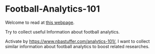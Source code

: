 # Football-Analytics-101
Welcome to read at [this webpage](https://football-analytics-101.readthedocs.io).

Try to collect useful Information about football analytics.

Activate by https://www.nbastuffer.com/analytics-101/, I want to collect similar information about football analytics to boost related researches.
